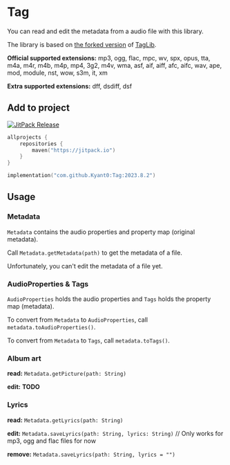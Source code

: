 # Tag

You can read and edit the metadata from a audio file with this library.

The library is based on [the forked version](https://github.com/Kyant0/taglib) of [TagLib](https://taglib.org/).

**Official supported extensions:**
mp3, ogg, flac, mpc, wv, spx, opus, tta, m4a, m4r, m4b, m4p, mp4, 3g2, m4v, wma, asf, aif, aiff, afc, aifc, wav, ape,
mod, module, nst, wow, s3m, it, xm

**Extra supported extensions:**
dff, dsdiff, dsf

## Add to project

[![JitPack Release](https://jitpack.io/v/Kyant0/Tag.svg)](https://jitpack.io/#Kyant0/Tag)

```kotlin
allprojects {
    repositories {
        maven("https://jitpack.io")
    }
}

implementation("com.github.Kyant0:Tag:2023.8.2")
```

## Usage

### Metadata

`Metadata` contains the audio properties and property map (original metadata).

Call `Metadata.getMetadata(path)` to get the metadata of a file.

Unfortunately, you can't edit the metadata of a file yet.

### AudioProperties & Tags

`AudioProperties` holds the audio properties and `Tags` holds the property map (metadata).

To convert from `Metadata` to `AudioProperties`, call `metadata.toAudioProperties()`.

To convert from `Metadata` to `Tags`, call `metadata.toTags()`.

### Album art

**read:** `Metadata.getPicture(path: String)`

**edit:** **TODO**

### Lyrics

**read:** `Metadata.getLyrics(path: String)`

**edit:** `Metadata.saveLyrics(path: String, lyrics: String)` // Only works for mp3, ogg and flac files for now

**remove:** `Metadata.saveLyrics(path: String, lyrics = "")`
